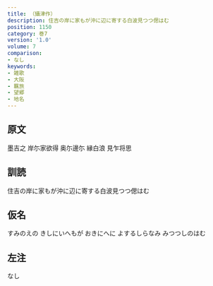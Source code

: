 ```yaml
---
title: （攝津作）
description: 住吉の岸に家もが沖に辺に寄する白波見つつ偲はむ
position: 1150
category: 巻7
version: '1.0'
volume: 7
comparison:
- なし
keywords:
- 雑歌
- 大阪
- 羈旅
- 望郷
- 地名
---
```


## 原文

墨吉之 岸尓家欲得 奥尓邊尓 縁白浪 見乍将思

## 訓読

住吉の岸に家もが沖に辺に寄する白波見つつ偲はむ

## 仮名

すみのえの きしにいへもが おきにへに よするしらなみ みつつしのはむ

## 左注

なし
